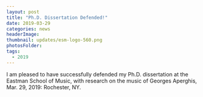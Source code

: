 ```yaml
---
layout: post
title: "Ph.D. Dissertation Defended!"
date: 2019-03-29
categories: news
headerImage:
thumbnail: updates/esm-logo-560.png
photosFolder:
tags:
  - 2019
---
```

I am pleased to have successfully defended my Ph.D. dissertation at the Eastman School of Music, with research on the music of Georges Aperghis, Mar. 29, 2019: Rochester, NY.

